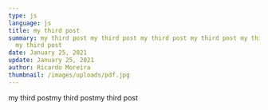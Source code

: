 ```yaml
---
type: js
language: js
title: my third post
summary: my third post my third post my third post my third post my third post
  my third post
date: January 25, 2021
update: January 25, 2021
author: Ricardo Moreira
thumbnail: /images/uploads/pdf.jpg
---
```

my third postmy third postmy third post